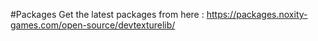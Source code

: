 #Packages
Get the latest packages from here : https://packages.noxity-games.com/open-source/devtexturelib/